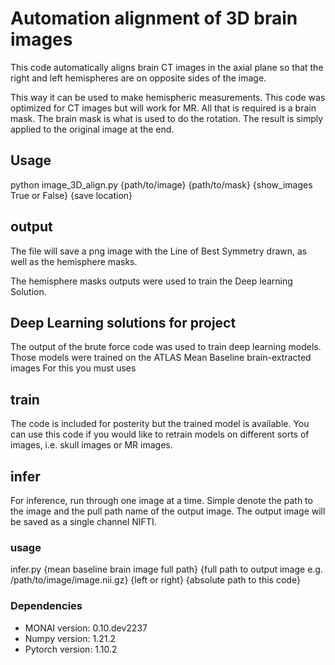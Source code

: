# Automation alignment of 3D brain images
This code automatically aligns brain CT images in the axial plane so that the right and left hemispheres are on opposite sides of the image.

This way it can be used to make hemispheric measurements.
This code was optimized for CT images but will work for MR. All that is required is a brain mask. The brain mask is what is used to do the rotation. The result is simply applied to the original image at the end.

## Usage
python image_3D_align.py {path/to/image} {path/to/mask} {show_images True or False} {save location}
## output
The file will save a png image with the Line of Best Symmetry drawn, as well as the hemisphere masks.

The hemisphere masks outputs were used to train the Deep learning Solution.

## Deep Learning solutions for project 

The output of the brute force code was used to train deep learning models. Those models were trained on the ATLAS Mean Baseline brain-extracted images
For this you must uses
## train
The code is included for posterity but the trained model is available. You can use this code if you would like to retrain models on different sorts of images, i.e. skull images or MR images.
## infer
For inference, run through one image at a time. Simple denote the path to the image and the pull path name of the output image. The output image will be saved as a single channel NIFTI.
### usage
infer.py {mean baseline brain image full path} {full path to output image e.g. /path/to/image/image.nii.gz} {left or right} {absolute path to this code} 

### Dependencies
- MONAI version: 0.10.dev2237
- Numpy version: 1.21.2
- Pytorch version: 1.10.2